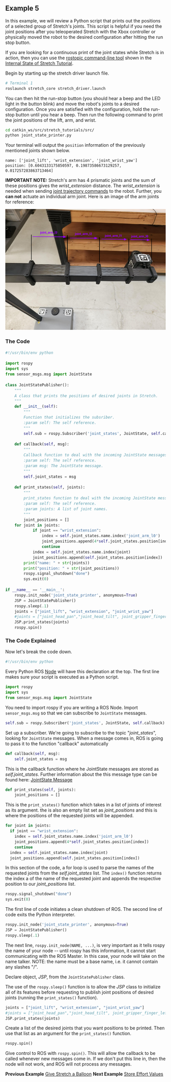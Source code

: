 ## Example 5

In this example, we will review a Python script that prints out the positions of a selected group of Stretch's joints. This script is helpful if you need the joint positions after you teleoperated Stretch with the Xbox controller or physically moved the robot to the desired configuration after hitting the run stop button.

If you are looking for a continuous print of the joint states while Stretch is in action, then you can use the [rostopic command-line tool](http://wiki.ros.org/rostopic) shown in the [Internal State of Stretch Tutorial](internal_state_of_stretch.md).

Begin by starting up the stretch driver launch file.

```bash
# Terminal 1
roslaunch stretch_core stretch_driver.launch
```

You can then hit the run-stop button (you should hear a beep and the LED light in the button blink) and move the robot's joints to a desired configuration. Once you are satisfied with the configuration, hold the run-stop button until you hear a beep. Then run the following command to print the joint positions of the lift, arm, and wrist.

```bash
cd catkin_ws/src/stretch_tutorials/src/
python joint_state_printer.py
```
Your terminal will output the `position` information of the previously mentioned joints shown below.
```
name: ['joint_lift', 'wrist_extension', 'joint_wrist_yaw']
position: [0.6043133175850597, 0.19873586673129257, 0.017257283863713464]

```

**IMPORTANT NOTE:** Stretch's arm has 4 prismatic joints and the sum of these positions gives the *wrist_extension* distance. The *wrist_extension* is needed when sending [joint trajectory commands](follow_joint_trajectory.md) to the robot. Further, you **can not** actuate an individual arm joint. Here is an image of the arm joints for reference:

<p align="center">
  <img src="images/joints.png"/>
</p>

### The Code
```python
#!/usr/bin/env python

import rospy
import sys
from sensor_msgs.msg import JointState

class JointStatePublisher():
	"""
	A class that prints the positions of desired joints in Stretch.
	"""
	def __init__(self):
		"""
		Function that initializes the subsriber.
		:param self: The self reference.
		"""
		self.sub = rospy.Subscriber('joint_states', JointState, self.callback)

	def callback(self, msg):
		"""
		Callback function to deal with the incoming JointState messages.
		:param self: The self reference.
		:param msg: The JointState message.
		"""
		self.joint_states = msg

	def print_states(self, joints):
		"""
		print_states function to deal with the incoming JointState messages.
		:param self: The self reference.
		:param joints: A list of joint names.
		"""
		joint_positions = []
    for joint in joints:
			if joint == "wrist_extension":
				index = self.joint_states.name.index('joint_arm_l0')
				joint_positions.append(4*self.joint_states.position[index])
				continue
			index = self.joint_states.name.index(joint)
			joint_positions.append(self.joint_states.position[index])
		print("name: " + str(joints))
		print("position: " + str(joint_positions))
		rospy.signal_shutdown("done")
		sys.exit(0)

if __name__ == '__main__':
	rospy.init_node('joint_state_printer', anonymous=True)
	JSP = JointStatePublisher()
	rospy.sleep(.1)
	joints = ["joint_lift", "wrist_extension", "joint_wrist_yaw"]
	#joints = ["joint_head_pan","joint_head_tilt", joint_gripper_finger_left", "joint_gripper_finger_right"]
	JSP.print_states(joints)
	rospy.spin()
```


### The Code Explained
Now let's break the code down.

```python
#!/usr/bin/env python
```
Every Python ROS [Node](http://wiki.ros.org/Nodes) will have this declaration at the top. The first line makes sure your script is executed as a Python script.


```python
import rospy
import sys
from sensor_msgs.msg import JointState
```
You need to import rospy if you are writing a ROS Node. Import `sensor_msgs.msg` so that we can subscribe to `JointState` messages.

```python
self.sub = rospy.Subscriber('joint_states', JointState, self.callback)
```
Set up a subscriber.  We're going to subscribe to the topic "*joint_states*", looking for `JointState` messages.  When a message comes in, ROS is going to pass it to the function "callback" automatically

```python
def callback(self, msg):
	self.joint_states = msg
```
This is the callback function where he JointState messages are stored as *self.joint_states*. Further information about the this message type can be found here: [JointState Message](http://docs.ros.org/en/lunar/api/sensor_msgs/html/msg/JointState.html)

```python
def print_states(self, joints):
	joint_positions = []

```
This is the `print_states()` function which takes in a list of joints of interest as its argument. the is also an empty list set as *joint_positions* and this is where the positions of the requested joints will be appended.

```python
for joint in joints:
  if joint == "wrist_extension":
    index = self.joint_states.name.index('joint_arm_l0')
    joint_positions.append(4*self.joint_states.position[index])
    continue
  index = self.joint_states.name.index(joint)
  joint_positions.append(self.joint_states.position[index])
```
In this section of the code, a for loop is used to parse the names of the requested joints from the *self.joint_states* list. The `index()` function returns the index a of the name of the requested joint and appends the respective position to our *joint_positions* list.

```python
rospy.signal_shutdown("done")
sys.exit(0)
```

The first line of code initiates a clean shutdown of ROS. The second line of code exits the Python interpreter.

```python
rospy.init_node('joint_state_printer', anonymous=True)
JSP = JointStatePublisher()
rospy.sleep(.1)
```
The next line, `rospy.init_node(NAME, ...)`, is very important as it tells rospy the name of your node -- until rospy has this information, it cannot start communicating with the ROS Master. In this case, your node will take on the name talker. NOTE: the name must be a base name, i.e. it cannot contain any slashes "/".

Declare object, *JSP*, from the `JointStatePublisher` class.

The use of the `rospy.sleep()` function is to allow the *JSP* class to initialize all of its features before requesting to publish joint positions of desired joints (running the `print_states()` function).

```python
joints = ["joint_lift", "wrist_extension", "joint_wrist_yaw"]
#joints = ["joint_head_pan","joint_head_tilt", joint_gripper_finger_left", "joint_gripper_finger_right"]
JSP.print_states(joints)
```
Create a list of the desired joints that you want positions to be printed. Then use that list as an argument for the `print_states()` function.

```python
rospy.spin()
```
Give control to ROS with `rospy.spin()`. This will allow the callback to be called whenever new messages come in. If we don't put this line in, then the node will not work, and ROS will not process any messages.

**Previous Example** [Give Stretch a Balloon](example_4.md)
**Next Example** [Store Effort Values](example_6.md)
